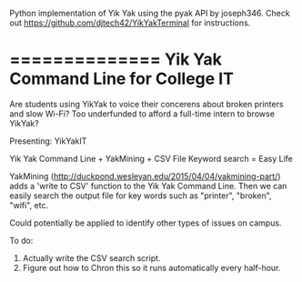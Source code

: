 
Python implementation of Yik Yak using the pyak API by joseph346. 
Check out https://github.com/djtech42/YikYakTerminal for instructions. 

==============
Yik Yak Command Line for College IT 
==============

Are students using YikYak to voice their concerens about broken printers and slow Wi-Fi?
Too underfunded to afford a full-time intern to browse YikYak?

Presenting: YikYakIT

Yik Yak Command Line + YakMining + CSV File Keyword search = Easy Life

YakMining (http://duckpond.wesleyan.edu/2015/04/04/yakmining-part/) adds a 'write to CSV' function to the Yik Yak Command Line. Then we can easily search the output file for key words such as "printer", "broken", "wifi", etc.

Could potentially be applied to identify other types of issues on campus. 


To do: 

1. Actually write the CSV search script.
2. Figure out how to Chron this so it runs automatically every half-hour. 

